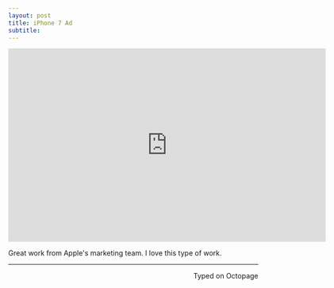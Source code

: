 ```yaml
---
layout: post
title: iPhone 7 Ad
subtitle:
---
```


<div class="video-container"><iframe title="YouTube video player" class="youtube-player" type="text/html"
width="640" height="390" src="http://www.youtube.com/embed/8VrWhr7Qxec"
frameborder="0" allowFullScreen></iframe></div>

Great work from Apple's marketing team. I love this type of work. 

---
<p align="right">Typed on Octopage</p>